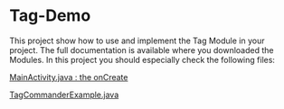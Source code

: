 # Tag-Demo

This project show how to use and implement the Tag Module in your project. The full documentation is available where you downloaded the Modules.
In this project you should especially check the following files:

[MainActivity.java : the onCreate](TCDemo/TCDemo/src/main/java/com/tagcommander/tcdemo/tcdemo/MainActivity.java)

[TagCommanderExample.java](TCDemo/TCDemo/src/main/java/com/tagcommander/tcdemo/tcdemo/TagCommanderExample.java)
